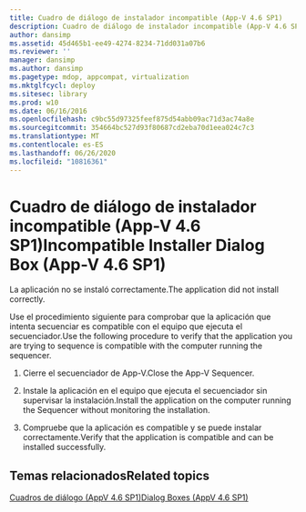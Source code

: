 ```yaml
---
title: Cuadro de diálogo de instalador incompatible (App-V 4.6 SP1)
description: Cuadro de diálogo de instalador incompatible (App-V 4.6 SP1)
author: dansimp
ms.assetid: 45d465b1-ee49-4274-8234-71dd031a07b6
ms.reviewer: ''
manager: dansimp
ms.author: dansimp
ms.pagetype: mdop, appcompat, virtualization
ms.mktglfcycl: deploy
ms.sitesec: library
ms.prod: w10
ms.date: 06/16/2016
ms.openlocfilehash: c9bc55d97325feef875d54abb09ac71d3ac74a8e
ms.sourcegitcommit: 354664bc527d93f80687cd2eba70d1eea024c7c3
ms.translationtype: MT
ms.contentlocale: es-ES
ms.lasthandoff: 06/26/2020
ms.locfileid: "10816361"
---
```

# <span data-ttu-id="31baf-103">Cuadro de diálogo de instalador incompatible (App-V 4.6 SP1)</span><span class="sxs-lookup"><span data-stu-id="31baf-103">Incompatible Installer Dialog Box (App-V 4.6 SP1)</span></span>


<span data-ttu-id="31baf-104">La aplicación no se instaló correctamente.</span><span class="sxs-lookup"><span data-stu-id="31baf-104">The application did not install correctly.</span></span>

<span data-ttu-id="31baf-105">Use el procedimiento siguiente para comprobar que la aplicación que intenta secuenciar es compatible con el equipo que ejecuta el secuenciador.</span><span class="sxs-lookup"><span data-stu-id="31baf-105">Use the following procedure to verify that the application you are trying to sequence is compatible with the computer running the sequencer.</span></span>

1.  <span data-ttu-id="31baf-106">Cierre el secuenciador de App-V.</span><span class="sxs-lookup"><span data-stu-id="31baf-106">Close the App-V Sequencer.</span></span>

2.  <span data-ttu-id="31baf-107">Instale la aplicación en el equipo que ejecuta el secuenciador sin supervisar la instalación.</span><span class="sxs-lookup"><span data-stu-id="31baf-107">Install the application on the computer running the Sequencer without monitoring the installation.</span></span>

3.  <span data-ttu-id="31baf-108">Compruebe que la aplicación es compatible y se puede instalar correctamente.</span><span class="sxs-lookup"><span data-stu-id="31baf-108">Verify that the application is compatible and can be installed successfully.</span></span>

## <span data-ttu-id="31baf-109">Temas relacionados</span><span class="sxs-lookup"><span data-stu-id="31baf-109">Related topics</span></span>


[<span data-ttu-id="31baf-110">Cuadros de diálogo (AppV 4.6 SP1)</span><span class="sxs-lookup"><span data-stu-id="31baf-110">Dialog Boxes (AppV 4.6 SP1)</span></span>](dialog-boxes--appv-46-sp1-.md)

 

 





